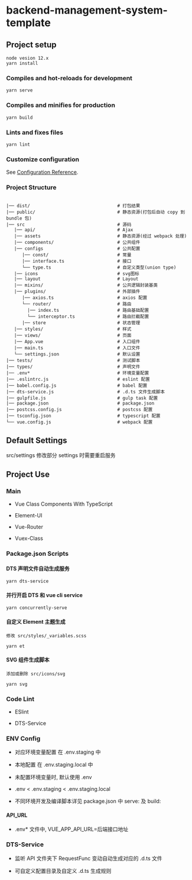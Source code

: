 # backend-management-system-template

## Project setup
```
node vesion 12.x
yarn install
```

### Compiles and hot-reloads for development
```
yarn serve
```

### Compiles and minifies for production

```
yarn build
```

### Lints and fixes files
```
yarn lint
```

### Customize configuration
See [Configuration Reference](https://cli.vuejs.org/config/).


### Project Structure
```

|── dist/                                 # 打包结果
|── public/                               # 静态资源(打包后自动 copy 到 bundle 包)
|── src                                   # 源码
   |── api/                               # Ajax        
   |── assets                             # 静态资源(经过 webpack 处理)
   |── components/                        # 公共组件
   |── configs                            # 公共配置
      |── const/                          # 常量        
      |── interface.ts                    # 接口        
      └── type.ts                         # 自定义类型(union type)
   |── icons                              # svg图标
   |── layout                             # Layout
   |── mixins/                            # 公共逻辑封装基类
   |── plugins/                           # 外部插件
      |── axios.ts                        # axios 配置        
      └── router/                         # 路由
        |── index.ts                      # 路由基础配置        
        └── interceptor.ts                # 路由拦截配置
      |── store                           # 状态管理
   |── styles/                            # 样式
   |── views/                             # 页面
   |── App.vue                            # 入口组件
   |── main.ts                            # 入口文件
   └── settings.json                      # 默认设置
|── tests/                                # 测试脚本
|── types/                                # 声明文件
|── .env*                                 # 环境变量配置
|── .eslintrc.js                          # eslint 配置
|── babel.config.js                       # babel 配置
|── dts-service.js                        # .d.ts 文件生成脚本
|── gulpfile.js                       	  # gulp task 配置
|── package.json                          # package.json  
|── postcss.config.js                     # postcss 配置
|── tsconfig.json                         # typescript 配置
└── vue.config.js                         # webpack 配置

```


## Default Settings

 src/settings 修改部分 settings 时需要重启服务


## Project Use

### Main 

  - Vue Class Components With TypeScript

  - Element-UI

  - Vue-Router

  - Vuex-Class


### Package.json Scripts


#### DTS 声明文件自动生成服务

```
yarn dts-service
```

#### 并行开启 DTS 和 vue cli service

```
yarn concurrently-serve
```

#### 自定义 Element 主题生成

```
修改 src/styles/_variables.scss 

yarn et
```

#### SVG 组件生成脚本

```
添加或删除 src/icons/svg 

yarn svg
```

### Code Lint

  - ESlint

  - DTS-Service

### ENV Config

  - 对应环境变量配置 在 .env.staging 中

  - 本地配置 在 .env.staging.local 中

  - 未配置环境变量时, 默认使用 .env

  - .env < .env.staging < .env.staging.local
  
  - 不同环境开发及编译脚本详见 package.json 中 serve: 及 build:

#### API_URL

  - .env* 文件中, VUE_APP_API_URL=后端接口地址

### DTS-Service

- 监听 API 文件夹下 RequestFunc 变动自动生成对应的 .d.ts 文件 

- 可自定义配置目录及自定义 .d.ts 生成规则